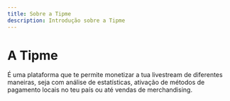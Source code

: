 ```yaml
---
title: Sobre a Tipme
description: Introdução sobre a Tipme
---
```


# A Tipme

É uma plataforma que te permite monetizar a tua livestream de diferentes maneiras, seja com análise de estatísticas, ativação de métodos de pagamento locais no teu país ou até vendas de merchandising.
